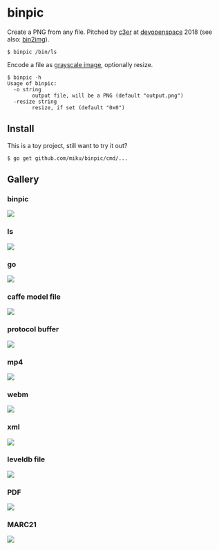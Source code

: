 # binpic

Create a PNG from any file. Pitched by [c3er](https://github.com/c3er) at
[devopenspace](https://twitter.com/devopenspace) 2018 (see also:
[bin2img](https://github.com/c3er/bin2img)).

```shell
$ binpic /bin/ls
```

Encode a file as [grayscale image](https://golang.org/pkg/image/#Gray), optionally resize.

```shell
$ binpic -h
Usage of binpic:
  -o string
        output file, will be a PNG (default "output.png")
  -resize string
        resize, if set (default "0x0")
```
## Install

This is a toy project, still want to try it out?

```shell
$ go get github.com/miku/binpic/cmd/...
```

## Gallery

### binpic

![](output.png)

### ls

![](gallery/ls.png)

### go

![](gallery/go.png)

### caffe model file

![](gallery/lenet.png)

### protocol buffer

![](gallery/pb.png)

### mp4

![](gallery/mp4.png)

### webm

![](gallery/webm.png)

### xml

![](gallery/xml.png)

### leveldb file

![](gallery/ldb.png)

### PDF

![](gallery/pdf.png)

### MARC21

![](gallery/marc21.png)
